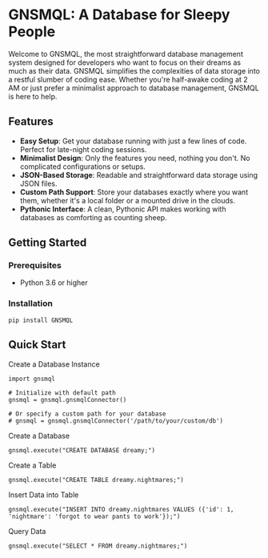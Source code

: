 # GNSMQL: A Database for Sleepy People

Welcome to GNSMQL, the most straightforward database management system designed for developers who want to focus on their dreams as much as their data. GNSMQL simplifies the complexities of data storage into a restful slumber of coding ease. Whether you're half-awake coding at 2 AM or just prefer a minimalist approach to database management, GNSMQL is here to help.

## Features

- **Easy Setup**: Get your database running with just a few lines of code. Perfect for late-night coding sessions.
- **Minimalist Design**: Only the features you need, nothing you don't. No complicated configurations or setups.
- **JSON-Based Storage**: Readable and straightforward data storage using JSON files.
- **Custom Path Support**: Store your databases exactly where you want them, whether it's a local folder or a mounted drive in the clouds.
- **Pythonic Interface**: A clean, Pythonic API makes working with databases as comforting as counting sheep.
## Getting Started
### Prerequisites
- Python 3.6 or higher

### Installation
```pip install GNSMQL```

## Quick Start
Create a Database Instance
```
import gnsmql

# Initialize with default path
gnsmql = gnsmql.gnsmqlConnector()

# Or specify a custom path for your database
# gnsmql = gnsmql.gnsmqlConnector('/path/to/your/custom/db')
```

Create a Database
```
gnsmql.execute("CREATE DATABASE dreamy;")
```
Create a Table
```
gnsmql.execute("CREATE TABLE dreamy.nightmares;")
```
Insert Data into Table
```
gnsmql.execute("INSERT INTO dreamy.nightmares VALUES ({'id': 1, 'nightmare': 'forgot to wear pants to work'});")
```
Query Data
```
gnsmql.execute("SELECT * FROM dreamy.nightmares;")
```